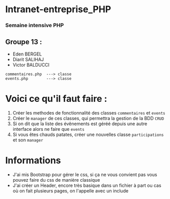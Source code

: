 # Intranet-entreprise_PHP

### Semaine intensive PHP

## Groupe 13 :
- Eden BERGEL
- Diarit SALIHAJ
- Victor BALDUCCI

```
commentaires.php  ---> classe
events.php        ---> classe
```

# Voici ce qu'il faut faire : 

1. Créer les methodes de fonctionnalité des classes ``commentaires`` et ``events``
2. Créer le ``manager`` de ces classes, qui permettra la gestion de la BDD ``CRUD``
3. Si on dit que la liste des évênements est géréé depuis une autre interface alors ne faire que ``events``
4. Si vous êtes chauds patates, créer une nouvelles classe ``participations`` et son ``manager``

# Informations 

- J'ai mis Bootstrap pour gérer le css, si ça ne vous convient pas vous pouvez faire du css de manière classique
- J'ai créer un Header, encore très basique dans un fichier à part ou cas où on fait plusieurs pages, on l'appelle avec un include